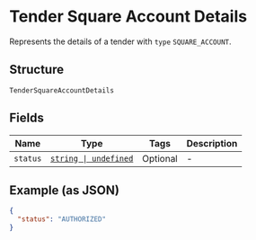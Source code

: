 
# Tender Square Account Details

Represents the details of a tender with `type` `SQUARE_ACCOUNT`.

## Structure

`TenderSquareAccountDetails`

## Fields

| Name | Type | Tags | Description |
|  --- | --- | --- | --- |
| `status` | [`string \| undefined`](../../doc/models/tender-square-account-details-status.md) | Optional | - |

## Example (as JSON)

```json
{
  "status": "AUTHORIZED"
}
```

